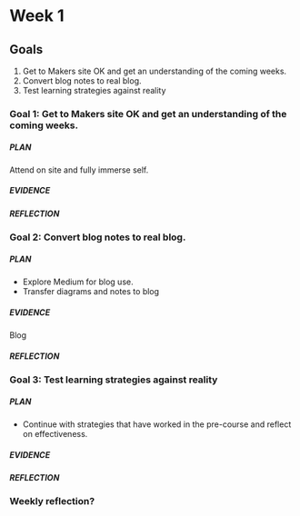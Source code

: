 # Week 1


## Goals

1. Get to Makers site OK and get an understanding of the coming weeks.
2. Convert blog notes to real blog.
3. Test learning strategies against reality





### Goal 1: Get to Makers site OK and get an understanding of the coming weeks.
##### PLAN
Attend on site and fully immerse self.
##### EVIDENCE

##### REFLECTION



### Goal 2: Convert blog notes to real blog.
##### PLAN
- Explore Medium for blog use.
- Transfer diagrams and notes to blog
##### EVIDENCE
Blog
##### REFLECTION



### Goal 3: Test learning strategies against reality
##### PLAN
- Continue with strategies that have worked in the pre-course and reflect on effectiveness.
##### EVIDENCE

##### REFLECTION

### Weekly reflection?